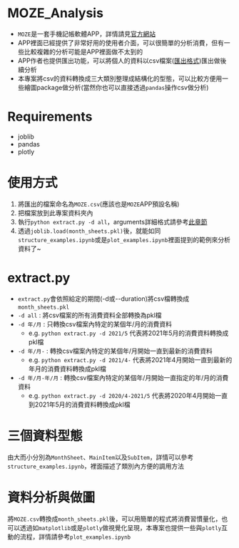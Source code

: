 # MOZE_Analysis
+ ```MOZE```是一套手機記帳軟體APP，詳情請見[官方網站](https://moze.app/)  
+ APP裡面已經提供了非常好用的使用者介面，可以很簡單的分析消費，但有一些比較複雜的分析可能是APP裡面做不太到的  
+ APP作者也提供匯出功能，可以將個人的資料以csv檔案([匯出格式](https://doc.moze.app/feature/import-export#export))匯出做後續分析  
+ 本專案將csv的資料轉換成三大類別整理成結構化的型態，可以比較方便用一些繪圖package做分析(當然你也可以直接透過```pandas```操作csv做分析)  

# Requirements
+ joblib
+ pandas
+ plotly

# 使用方式
1. 將匯出的檔案命名為```MOZE.csv```(應該也是```MOZE```APP預設名稱)
2. 把檔案放到此專案資料夾內
3. 執行```python extract.py -d all```，arguments詳細格式請參考[此章節](https://github.com/Huang-Jim/MOZE_Analysis/blob/main/README.md#extractpy)
4. 透過```joblib.load(month_sheets.pkl)```後，就能如同```structure_examples.ipynb```或是```plot_examples.ipynb```裡面提到的範例來分析資料了~

# extract.py
+ ```extract.py```會依照給定的期間(-d或--duration)將csv檔轉換成```month_sheets.pkl```
+ ```-d all``` : 將csv檔案的所有消費資料全部轉換為pkl檔
+ ```-d 年/月``` : 只轉換csv檔案內特定的某個年/月的消費資料
  + e.g. ```python extract.py -d 2021/5``` 代表將2021年5月的消費資料轉換成pkl檔
+ ```-d 年/月-``` : 轉換csv檔案內特定的某個年/月開始一直到最新的消費資料
  + e.g. ```python extract.py -d 2021/4-``` 代表將2021年4月開始一直到最新的年月的消費資料轉換成pkl檔
+ ```-d 年/月-年/月``` : 轉換csv檔案內特定的某個年/月開始一直指定的年/月的消費資料
  + e.g. ```python extract.py -d 2020/4-2021/5``` 代表將2020年4月開始一直到2021年5月的消費資料轉換成pkl檔

# 三個資料型態
由大而小分別為```MonthSheet```、```MainItem```以及```SubItem```，詳情可以參考```structure_examples.ipynb```，裡面描述了類別內方便的調用方法

# 資料分析與做圖
將```MOZE.csv```轉換成```month_sheets.pkl```後，可以用簡單的程式將消費習慣量化，也可以透過如```matplotlib```或是```plotly```做視覺化呈現，本專案也提供一些與```plotly```互動的流程，詳情請參考```plot_examples.ipynb```
